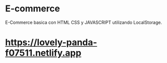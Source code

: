 # E-commerce
E-Commerce basica con HTML CSS y JAVASCRIPT utilizando LocalStorage.
# https://lovely-panda-f07511.netlify.app

